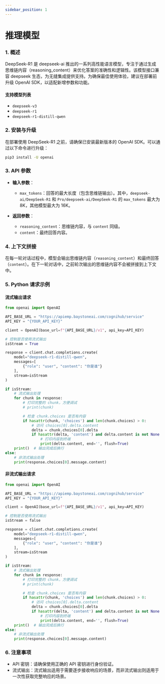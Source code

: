 ```yaml
---
sidebar_position: 1
---
```

# 推理模型

### 1. 概述

DeepSeek-R1 是 deepseek-ai 推出的一系列高性能语言模型，专注于通过生成思维链内容（reasoning_content）来优化答案的准确性和逻辑性。该模型接口兼容 deepseek 生态，为无缝集成提供支持。为确保最佳使用体验，建议在部署前升级 OpenAI SDK，以适配新增参数和功能。

#### 支持模型列表

- `deepseek-v3`
- `deepseek-r1`
- `deepseek-r1-distill-qwen`

### 2. 安装与升级

在部署使用 DeepSeek-R1 之前，请确保已安装最新版本的 OpenAI SDK。可以通过以下命令进行升级：

```bash
pip3 install -U openai
```

### 3. API 参数

- **输入参数**：
  - `max_tokens`：回答的最大长度（包含思维链输出）。其中，`deepseek-ai/DeepSeek-R1` 和 `Pro/deepseek-ai/DeepSeek-R1` 的 `max_tokens` 最大为 8K，其他模型最大为 16K。

- **返回参数**：
  - `reasoning_content`：思维链内容，与 `content` 同级。
  - `content`：最终回答内容。

### 4. 上下文拼接

在每一轮对话过程中，模型会输出思维链内容（`reasoning_content`）和最终回答（`content`）。在下一轮对话中，之前轮次输出的思维链内容不会被拼接到上下文中。

### 5. Python 请求示例

#### 流式输出请求

```python
from openai import OpenAI

API_BASE_URL = "https://apiemp.baystoneai.com/cognihub/service"
API_KEY = "{YOUR_API_KEY}"

client = OpenAI(base_url=f"{API_BASE_URL}/v1", api_key=API_KEY)

# 控制是否使用流式输出
isStream = True

response = client.chat.completions.create(
    model="deepseek-r1-distill-qwen",
    messages=[
        {"role": "user", "content": "你是谁"}
    ],
    stream=isStream
)

if isStream:
    # 流式输出处理
    for chunk in response:
        # 打印完整的 chunk，方便调试
        # print(chunk)

        # 检查 chunk.choices 是否有内容
        if hasattr(chunk, 'choices') and len(chunk.choices) > 0:
            # 访问 choices[0].delta.content
            delta = chunk.choices[0].delta
            if hasattr(delta, 'content') and delta.content is not None:
                # 打印内容到终端
                print(delta.content, end='', flush=True)
    print()  # 输出完成后换行
else:
    # 非流式输出处理
    print(response.choices[0].message.content)
```

#### 非流式输出请求

```python
from openai import OpenAI

API_BASE_URL = "https://apiemp.baystoneai.com/cognihub/service"
API_KEY = "{YOUR_API_KEY}"

client = OpenAI(base_url=f"{API_BASE_URL}/v1", api_key=API_KEY)

# 控制是否使用流式输出
isStream = false

response = client.chat.completions.create(
    model="deepseek-r1-distill-qwen",
    messages=[
        {"role": "user", "content": "你是谁"}
    ],
    stream=isStream
)

if isStream:
    # 流式输出处理
    for chunk in response:
        # 打印完整的 chunk，方便调试
        # print(chunk)

        # 检查 chunk.choices 是否有内容
        if hasattr(chunk, 'choices') and len(chunk.choices) > 0:
            # 访问 choices[0].delta.content
            delta = chunk.choices[0].delta
            if hasattr(delta, 'content') and delta.content is not None:
                # 打印内容到终端
                print(delta.content, end='', flush=True)
    print()  # 输出完成后换行
else:
    # 非流式输出处理
    print(response.choices[0].message.content)
```

### 6. 注意事项
- API 密钥：请确保使用正确的 API 密钥进行身份验证。
- 流式输出：流式输出适用于需要逐步接收响应的场景，而非流式输出则适用于一次性获取完整响应的场景。